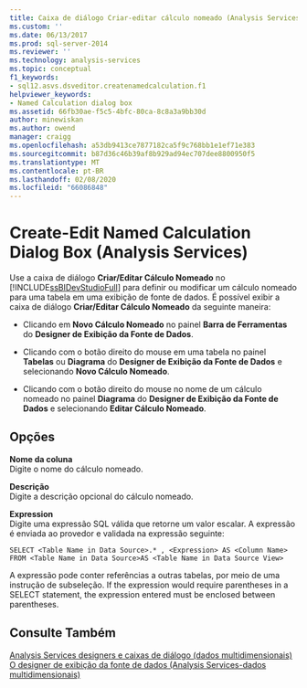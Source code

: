 ```yaml
---
title: Caixa de diálogo Criar-editar cálculo nomeado (Analysis Services) | Microsoft Docs
ms.custom: ''
ms.date: 06/13/2017
ms.prod: sql-server-2014
ms.reviewer: ''
ms.technology: analysis-services
ms.topic: conceptual
f1_keywords:
- sql12.asvs.dsveditor.createnamedcalculation.f1
helpviewer_keywords:
- Named Calculation dialog box
ms.assetid: 66fb30ae-f5c5-4bfc-80ca-8c8a3a9bb30d
author: minewiskan
ms.author: owend
manager: craigg
ms.openlocfilehash: a53db9413ce7877182ca5f9c768bb1e1ef71e383
ms.sourcegitcommit: b87d36c46b39af8b929ad94ec707dee8800950f5
ms.translationtype: MT
ms.contentlocale: pt-BR
ms.lasthandoff: 02/08/2020
ms.locfileid: "66086848"
---
```

# <a name="create-edit-named-calculation-dialog-box-analysis-services"></a>Create-Edit Named Calculation Dialog Box (Analysis Services)
  Use a caixa de diálogo **Criar/Editar Cálculo Nomeado** no [!INCLUDE[ssBIDevStudioFull](../includes/ssbidevstudiofull-md.md)] para definir ou modificar um cálculo nomeado para uma tabela em uma exibição de fonte de dados. É possível exibir a caixa de diálogo **Criar/Editar Cálculo Nomeado** da seguinte maneira:  
  
-   Clicando em **Novo Cálculo Nomeado** no painel **Barra de Ferramentas** do **Designer de Exibição da Fonte de Dados**.  
  
-   Clicando com o botão direito do mouse em uma tabela no painel **Tabelas** ou **Diagrama** do **Designer de Exibição da Fonte de Dados** e selecionando **Novo Cálculo Nomeado**.  
  
-   Clicando com o botão direito do mouse no nome de um cálculo nomeado no painel **Diagrama** do **Designer de Exibição da Fonte de Dados** e selecionando **Editar Cálculo Nomeado**.  
  
## <a name="options"></a>Opções  
 **Nome da coluna**  
 Digite o nome do cálculo nomeado.  
  
 **Descrição**  
 Digite a descrição opcional do cálculo nomeado.  
  
 **Expression**  
 Digite uma expressão SQL válida que retorne um valor escalar. A expressão é enviada ao provedor e validada na expressão seguinte:  
  
```  
SELECT <Table Name in Data Source>.* , <Expression> AS <Column Name> FROM <Table Name in Data Source>AS <Table Name in Data Source View>  
```  
  
 A expressão pode conter referências a outras tabelas, por meio de uma instrução de subseleção. If the expression would require parentheses in a SELECT statement, the expression entered must be enclosed between parentheses.  
  
## <a name="see-also"></a>Consulte Também  
 [Analysis Services designers e caixas de diálogo &#40;dados multidimensionais&#41;](analysis-services-designers-and-dialog-boxes-multidimensional-data.md)   
 [O designer de exibição da fonte de dados &#40;Analysis Services-dados multidimensionais&#41;](data-source-view-designer-analysis-services-multidimensional-data.md)  
  
  
